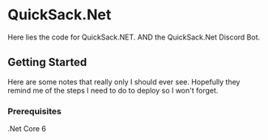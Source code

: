 # QuickSack.Net

Here lies the code for QuickSack.NET. AND the QuickSack.Net Discord Bot.

## Getting Started

Here are some notes that really only I should ever see. Hopefully they remind me of the steps I need to do to deploy so I won't forget. 

### Prerequisites

.Net Core 6

